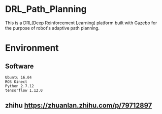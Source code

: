 # DRL_Path_Planning

This is a DRL(Deep Reinforcement Learning) platform built with Gazebo for the purpose of robot's adaptive path planning.

# Environment

## Software

    Ubuntu 16.04
    ROS Kinect
    Python 2.7.12
    tensorflow 1.12.0
    
## zhihu <https://zhuanlan.zhihu.com/p/79712897>
